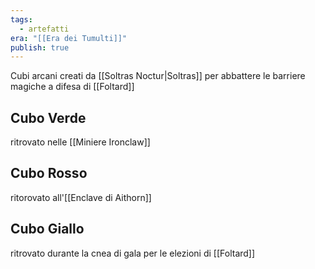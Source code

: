 ```yaml
---
tags:
  - artefatti
era: "[[Era dei Tumulti]]"
publish: true
---
```

Cubi arcani creati da [[Soltras Noctur|Soltras]] per abbattere le barriere magiche a difesa di [[Foltard]]

## Cubo Verde

ritrovato nelle [[Miniere Ironclaw]]

## Cubo Rosso

ritorovato all'[[Enclave di Aithorn]]
## Cubo Giallo

ritrovato durante la cnea di gala per le elezioni di [[Foltard]]
